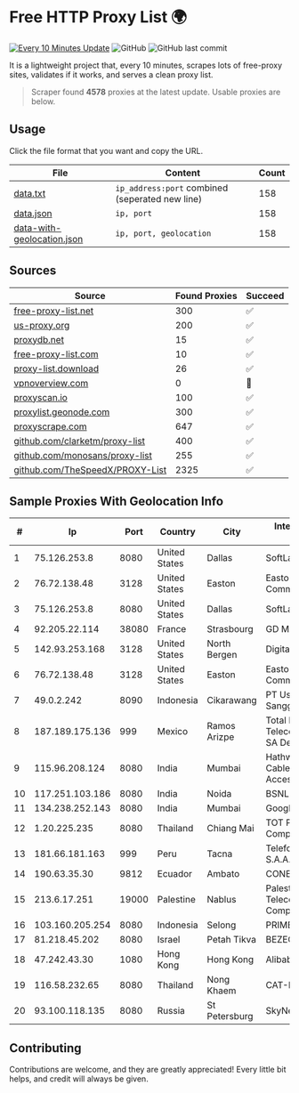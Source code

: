 
# Free HTTP Proxy List 🌍

[![Every 10 Minutes Update](https://github.com/mertguvencli/http-proxy-list/actions/workflows/main.yml/badge.svg?branch=main)](https://github.com/mertguvencli/http-proxy-list/actions/workflows/main.yml)
![GitHub](https://img.shields.io/github/license/mertguvencli/http-proxy-list)
![GitHub last commit](https://img.shields.io/github/last-commit/mertguvencli/http-proxy-list)

It is a lightweight project that, every 10 minutes, scrapes lots of free-proxy sites, validates if it works, and serves a clean proxy list.


> Scraper found **4578** proxies at the latest update. Usable proxies are below.

## Usage

Click the file format that you want and copy the URL.


|File|Content|Count|
|----|-------|-----|
|[data.txt](https://raw.githubusercontent.com/mertguvencli/http-proxy-list/main/proxy-list/data.txt)|`ip_address:port` combined (seperated new line)|158|
|[data.json](https://raw.githubusercontent.com/mertguvencli/http-proxy-list/main/proxy-list/data.json)|`ip, port`|158|
|[data-with-geolocation.json](https://raw.githubusercontent.com/mertguvencli/http-proxy-list/main/proxy-list/data-with-geolocation.json)|`ip, port, geolocation`|158|

## Sources

|Source|Found Proxies|Succeed|
|------|-------------|-------|
|[free-proxy-list.net](https://free-proxy-list.net)|300|✅|
|[us-proxy.org](https://www.us-proxy.org)|200|✅|
|[proxydb.net](http://proxydb.net)|15|✅|
|[free-proxy-list.com](https://free-proxy-list.com/?page=&port=&type%5B%5D=http&type%5B%5D=https&up_time=0&search=Search)|10|✅|
|[proxy-list.download](https://www.proxy-list.download/HTTP)|26|✅|
|[vpnoverview.com](https://vpnoverview.com/privacy/anonymous-browsing/free-proxy-servers)|0|🚫|
|[proxyscan.io](https://www.proxyscan.io)|100|✅|
|[proxylist.geonode.com](https://proxylist.geonode.com/api/proxy-list?limit=300&page=1&sort_by=lastChecked&sort_type=desc&protocols=http,https)|300|✅|
|[proxyscrape.com](https://api.proxyscrape.com/v2/?request=displayproxies&protocol=http&timeout=10000&country=all&ssl=all&anonymity=all)|647|✅|
|[github.com/clarketm/proxy-list](https://raw.githubusercontent.com/clarketm/proxy-list/master/proxy-list-raw.txt)|400|✅|
|[github.com/monosans/proxy-list](https://raw.githubusercontent.com/monosans/proxy-list/main/proxies/http.txt)|255|✅|
|[github.com/TheSpeedX/PROXY-List](https://raw.githubusercontent.com/TheSpeedX/PROXY-List/master/http.txt)|2325|✅|


## Sample Proxies With Geolocation Info

|#|Ip|Port|Country|City|Internet Service Provider|
|-|--|----|-------|----|-------------------------|
|1|75.126.253.8|8080|United States|Dallas|SoftLayer|
|2|76.72.138.48|3128|United States|Easton|Easton Utilities Commission|
|3|75.126.253.8|8080|United States|Dallas|SoftLayer|
|4|92.205.22.114|38080|France|Strasbourg|GD MASS Network|
|5|142.93.253.168|3128|United States|North Bergen|DigitalOcean, LLC|
|6|76.72.138.48|3128|United States|Easton|Easton Utilities Commission|
|7|49.0.2.242|8090|Indonesia|Cikarawang|PT Usaha Adi Sanggoro|
|8|187.189.175.136|999|Mexico|Ramos Arizpe|Total Play Telecomunicaciones SA De CV|
|9|115.96.208.124|8080|India|Mumbai|Hathway IP over Cable Internet Access|
|10|117.251.103.186|8080|India|Noida|BSNL Internet|
|11|134.238.252.143|8080|India|Mumbai|Google LLC|
|12|1.20.225.235|8080|Thailand|Chiang Mai|TOT Public Company Limited|
|13|181.66.181.163|999|Peru|Tacna|Telefonica del Peru S.A.A.|
|14|190.63.35.30|9812|Ecuador|Ambato|CONECEL|
|15|213.6.17.251|19000|Palestine|Nablus|Palestine Telecommunications Company|
|16|103.160.205.254|8080|Indonesia|Selong|PRIME|
|17|81.218.45.202|8080|Israel|Petah Tikva|BEZEQINT-CABLES|
|18|47.242.43.30|1080|Hong Kong|Hong Kong|Alibaba.com LLC|
|19|116.58.232.65|8080|Thailand|Nong Khaem|CAT-BB|
|20|93.100.118.135|8080|Russia|St Petersburg|SkyNet LLC|



## Contributing

Contributions are welcome, and they are greatly appreciated! Every
little bit helps, and credit will always be given.

